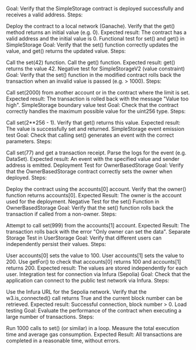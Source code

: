 Goal: Verify that the SimpleStorage contract is deployed successfully and receives a valid address.
Steps:

Deploy the contract to a local network (Ganache).
Verify that the get() method returns an initial value (e.g. 0).
Expected result: The contract has a valid address and the initial value is 0.
Functional test for set() and get() in SimpleStorage
Goal: Verify that the set() function correctly updates the value, and get() returns the updated value.
Steps:

Call the set(42) function.
Call the get() function.
Expected result: get() returns the value 42.
Negative test for SimpleStorageV2 (value constraint)
Goal: Verify that the set() function in the modified contract rolls back the transaction when an invalid value is passed (e.g. > 1000).
Steps:

Call set(2000) from another account or in the contract where the limit is set.
Expected result: The transaction is rolled back with the message "Value too high".
SimpleStorage boundary value test
Goal: Check that the contract correctly handles the maximum possible value for the uint256 type.
Steps:

Call set(2**256 - 1).
Verify that get() returns this value.
Expected result: The value is successfully set and returned.
SimpleStorage event emission test
Goal: Check that calling set() generates an event with the correct parameters.
Steps:

Call set(77) and get a transaction receipt.
Parse the logs for the event (e.g. DataSet).
Expected result: An event with the specified value and sender address is emitted.
Deployment Test for OwnerBasedStorage
Goal: Verify that the OwnerBasedStorage contract correctly sets the owner when deployed.
Steps:

Deploy the contract using the accounts[0] account.
Verify that the owner() function returns accounts[0].
Expected Result: The owner is the account used for the deployment.
Negative Test for the set() Function in OwnerBasedStorage
Goal: Verify that the set() function rolls back the transaction if called from a non-owner.
Steps:

Attempt to call set(999) from the accounts[1] account.
Expected Result: The transaction rolls back with the error "Only owner can set the data".
Separate Storage Test in UserStorage
Goal: Verify that different users can independently persist their values.
Steps:

User accounts[0] sets the value to 100.
User accounts[1] sets the value to 200.
Use getFor() to check that accounts[0] returns 100 and accounts[1] returns 200.
Expected result: The values ​​are stored independently for each user.
Integration test for connection via Infura (Sepolia)
Goal: Check that the application can connect to the public test network via Infura.
Steps:

Use the Infura URL for the Sepolia network.
Verify that the w3.is_connected() call returns True and the current block number can be retrieved.
Expected result: Successful connection, block number > 0.
Load testing
Goal: Evaluate the performance of the contract when executing a large number of transactions.
Steps:

Run 1000 calls to set() (or similar) in a loop.
Measure the total execution time and average gas consumption.
Expected Result: All transactions are completed in a reasonable time, without errors.